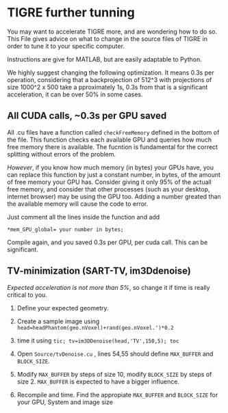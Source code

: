 TIGRE further tunning
======

You may want to accelerate TIGRE more, and are wondering how to do so. 
This File gives advice on what to change in the source files of TIGRE in order to tune it to your specific computer.

Instructions are give for MATLAB, but are easily adaptable to Python.

We highly suggest changing the following optimization. It means 0.3s per operation, considering that 
a backprojection of 512^3 with projections of size 1000^2 x 500 take a pproximately 1s, 0.3s from that is a significant
acceleration, it can be over 50% in some cases. 

## All CUDA calls, ~0.3s per GPU saved

All .cu files have a function called `checkFreeMemory` defined in the bottom of the file. 
This function checks each available GPU and queries how much free memory there is available.
The fucntion is fundamental for the correct splitting without errors of the problem. 

*However*, if you know how much memory (in bytes) your GPUs have, you can replace this function by
just a constant number, in bytes, of the amount of free memory your GPU has. Consider giving it only 95% of the actuall free memory,
and consider that other processes (such as your desktop, internet browser) may be using the GPU too. Adding a number greated than the available memory 
will cause the code to error. 

Just comment all the lines inside the function and add

`*mem_GPU_global= your number in bytes;`

Compile again, and you saved 0.3s per GPU, per cuda call. This can be significant. 

## TV-minimization (SART-TV, im3Ddenoise)

*Expected acceleration is not more than 5%*, so change it if time is really critical to you. 


 1. Define your expected geometry. 
 
 2. Create a sample image using `head=headPhantom(geo.nVoxel)+rand(geo.nVoxel.')*0.2` 
 
 3. time it using `tic; tv=im3DDenoise(head,'TV',150,5); toc` 
 
 4. Open `Source/tvDenoise.cu` , lines 54,55 should define `MAX_BUFFER` and `BLOCK_SIZE`. 
 
 5. Modify `MAX_BUFFER` by steps of size 10, modify `BLOCK_SIZE` by steps of size 2. `MAX_BUFFER` is expected to have a bigger influence.
 
 6. Recompile and time. Find the appropiate `MAX_BUFFER` and `BLOCK_SIZE` for your GPU, System and image size
 
 






#

